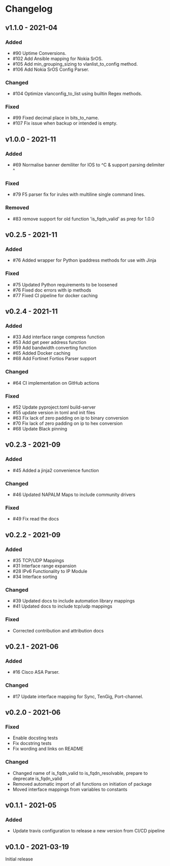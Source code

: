 # Changelog

## v1.1.0 - 2021-04

### Added

- #90 Uptime Conversions.
- #102 Add Ansible mapping for Nokia SrOS.
- #105 Add min_grouping_sizing to vlanlist_to_config method.
- #106 Add Nokia SrOS Config Parser.

### Changed

- #104 Optimize vlanconfig_to_list using builtin Regex methods.

### Fixed

- #99 Fixed decimal place in bits_to_name.
- #107 Fix issue when backup or intended is empty.


## v1.0.0 - 2021-11

### Added

- #69 Normalise banner demiliter for IOS to ^C & support parsing delimiter ^

### Fixed

- #79 F5 parser fix for irules with multiline single command lines.

### Removed

- #83 remove support for old function 'is_fqdn_valid' as prep for 1.0.0

## v0.2.5 - 2021-11

### Added

- #76 Added wrapper for Python ipaddress methods for use with Jinja

### Fixed

- #75 Updated Python requirements to be loosened
- #76 Fixed doc errors with ip methods
- #77 Fixed CI pipeline for docker caching

## v0.2.4 - 2021-11

### Added

- #33 Add interface range compress function
- #53 Add get peer address function
- #59 Add bandwidth converting function
- #65 Added Docker caching
- #68 Add Fortinet Fortios Parser support

### Changed

- #64 CI implementation on GitHub actions

### Fixed

- #52 Update pyproject.toml build-server 
- #55 update version in toml and init files
- #63 Fix lack of zero padding on ip to binary conversion
- #70 Fix lack of zero padding on ip to hex conversion
- #68 Update Black pinning

## v0.2.3 - 2021-09

### Added

- #45 Added a jinja2 convenience function

### Changed

- #46 Updated NAPALM Maps to include community drivers

### Fixed

- #49 Fix read the docs

## v0.2.2 - 2021-09

### Added

- #35 TCP/UDP Mappings
- #31 Interface range expansion
- #28 IPv6 Functionality to IP Module
- #34 Interface sorting

### Changed

- #39 Updated docs to include automation library mappings
- #41 Updated docs to include tcp/udp mappings

### Fixed

- Corrected contribution and attribution docs

## v0.2.1 - 2021-06

### Added

- #16 Cisco ASA Parser.

### Changed

- #17 Update interface mapping for Sync, TenGig, Port-channel.

## v0.2.0 - 2021-06

### Fixed

- Enable docsting tests
- Fix docstring tests
- Fix wording and links on README

### Changed

- Changed name of is_fqdn_valid to is_fqdn_resolvable, prepare to deprecate is_fqdn_valid
- Removed automatic import of all functions on initiation of package
- Moved interface mappings from variables to constants

## v0.1.1 - 2021-05

### Added

- Update travis configuration to release a new version from CI/CD pipeline

## v0.1.0 - 2021-03-19

Initial release

